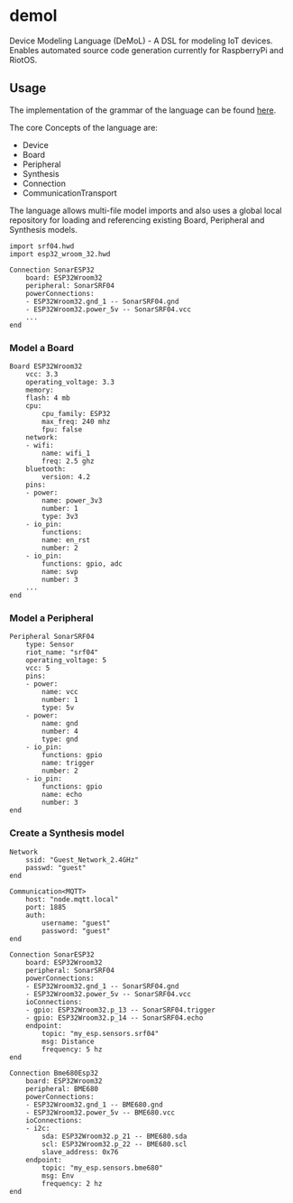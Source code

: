 # demol
Device Modeling Language (DeMoL) - A DSL for modeling IoT devices.
Enables automated source code generation currently for RaspberryPi and RiotOS.

## Usage

The implementation of the grammar of the language can be found [here]().

The core Concepts of the language are:

- Device
- Board
- Peripheral
- Synthesis
- Connection
- CommunicationTransport

The language allows multi-file model imports and also uses a global local
repository for loading and referencing existing Board, Peripheral and Synthesis models.

```
import srf04.hwd
import esp32_wroom_32.hwd

Connection SonarESP32
    board: ESP32Wroom32
    peripheral: SonarSRF04
    powerConnections:
    - ESP32Wroom32.gnd_1 -- SonarSRF04.gnd
    - ESP32Wroom32.power_5v -- SonarSRF04.vcc
    ...
end
```

### Model a Board

```
Board ESP32Wroom32
    vcc: 3.3
    operating_voltage: 3.3
    memory:
    flash: 4 mb
    cpu:
        cpu_family: ESP32
        max_freq: 240 mhz
        fpu: false
    network:
	- wifi:
		name: wifi_1
		freq: 2.5 ghz
	bluetooth:
        version: 4.2
    pins:
    - power:
        name: power_3v3
        number: 1
        type: 3v3
    - io_pin:
        functions:
        name: en_rst
        number: 2
    - io_pin:
        functions: gpio, adc
        name: svp
        number: 3
    ...
end
```

### Model a Peripheral

```
Peripheral SonarSRF04
    type: Sensor
    riot_name: "srf04"
    operating_voltage: 5
    vcc: 5
    pins:
    - power:
        name: vcc
        number: 1
        type: 5v
    - power:
        name: gnd
        number: 4
        type: gnd
    - io_pin:
        functions: gpio
        name: trigger
        number: 2
    - io_pin:
        functions: gpio
        name: echo
        number: 3
end
```

### Create a Synthesis model

```
Network
    ssid: "Guest_Network_2.4GHz"
    passwd: "guest"
end

Communication<MQTT>
    host: "node.mqtt.local"
    port: 1885
    auth:
        username: "guest"
        password: "guest"
end

Connection SonarESP32
    board: ESP32Wroom32
    peripheral: SonarSRF04
    powerConnections:
    - ESP32Wroom32.gnd_1 -- SonarSRF04.gnd
    - ESP32Wroom32.power_5v -- SonarSRF04.vcc
    ioConnections:
    - gpio: ESP32Wroom32.p_13 -- SonarSRF04.trigger
    - gpio: ESP32Wroom32.p_14 -- SonarSRF04.echo
    endpoint:
		topic: "my_esp.sensors.srf04"
		msg: Distance
		frequency: 5 hz
end

Connection Bme680Esp32
    board: ESP32Wroom32
    peripheral: BME680
    powerConnections:
	- ESP32Wroom32.gnd_1 -- BME680.gnd
	- ESP32Wroom32.power_5v -- BME680.vcc
    ioConnections:
    - i2c:
        sda: ESP32Wroom32.p_21 -- BME680.sda
        scl: ESP32Wroom32.p_22 -- BME680.scl
        slave_address: 0x76
    endpoint:
		topic: "my_esp.sensors.bme680"
		msg: Env
		frequency: 2 hz
end
```
